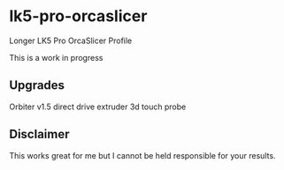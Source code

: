 # lk5-pro-orcaslicer
Longer LK5 Pro OrcaSlicer Profile

This is a work in progress 

## Upgrades
Orbiter v1.5 direct drive extruder
3d touch probe

## Disclaimer
This works great for me but I cannot be held responsible for your results.
